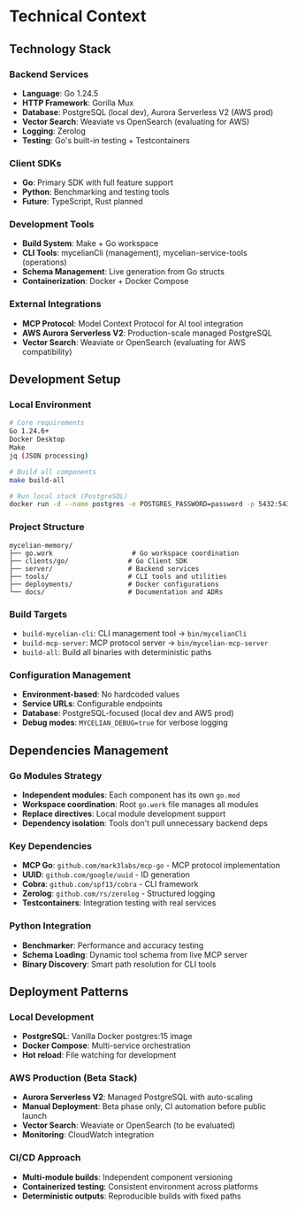 # Technical Context

## Technology Stack

### Backend Services
- **Language**: Go 1.24.5
- **HTTP Framework**: Gorilla Mux
- **Database**: PostgreSQL (local dev), Aurora Serverless V2 (AWS prod)
- **Vector Search**: Weaviate vs OpenSearch (evaluating for AWS)
- **Logging**: Zerolog
- **Testing**: Go's built-in testing + Testcontainers

### Client SDKs
- **Go**: Primary SDK with full feature support
- **Python**: Benchmarking and testing tools
- **Future**: TypeScript, Rust planned

### Development Tools
- **Build System**: Make + Go workspace
- **CLI Tools**: mycelianCli (management), mycelian-service-tools (operations)
- **Schema Management**: Live generation from Go structs
- **Containerization**: Docker + Docker Compose

### External Integrations
- **MCP Protocol**: Model Context Protocol for AI tool integration
- **AWS Aurora Serverless V2**: Production-scale managed PostgreSQL
- **Vector Search**: Weaviate or OpenSearch (evaluating for AWS compatibility)

## Development Setup

### Local Environment
```bash
# Core requirements
Go 1.24.6+
Docker Desktop
Make
jq (JSON processing)

# Build all components
make build-all

# Run local stack (PostgreSQL)
docker run -d --name postgres -e POSTGRES_PASSWORD=password -p 5432:5432 postgres:15
```

### Project Structure
```
mycelian-memory/
├── go.work                    # Go workspace coordination
├── clients/go/               # Go Client SDK
├── server/                   # Backend services
├── tools/                    # CLI tools and utilities
├── deployments/              # Docker configurations
└── docs/                     # Documentation and ADRs
```

### Build Targets
- `build-mycelian-cli`: CLI management tool → `bin/mycelianCli`
- `build-mcp-server`: MCP protocol server → `bin/mycelian-mcp-server`
- `build-all`: Build all binaries with deterministic paths

### Configuration Management
- **Environment-based**: No hardcoded values
- **Service URLs**: Configurable endpoints
- **Database**: PostgreSQL-focused (local dev and AWS prod)
- **Debug modes**: `MYCELIAN_DEBUG=true` for verbose logging

## Dependencies Management

### Go Modules Strategy
- **Independent modules**: Each component has its own `go.mod`
- **Workspace coordination**: Root `go.work` file manages all modules
- **Replace directives**: Local module development support
- **Dependency isolation**: Tools don't pull unnecessary backend deps

### Key Dependencies
- **MCP Go**: `github.com/mark3labs/mcp-go` - MCP protocol implementation
- **UUID**: `github.com/google/uuid` - ID generation
- **Cobra**: `github.com/spf13/cobra` - CLI framework
- **Zerolog**: `github.com/rs/zerolog` - Structured logging
- **Testcontainers**: Integration testing with real services

### Python Integration
- **Benchmarker**: Performance and accuracy testing
- **Schema Loading**: Dynamic tool schema from live MCP server
- **Binary Discovery**: Smart path resolution for CLI tools

## Deployment Patterns

### Local Development
- **PostgreSQL**: Vanilla Docker postgres:15 image
- **Docker Compose**: Multi-service orchestration
- **Hot reload**: File watching for development

### AWS Production (Beta Stack)
- **Aurora Serverless V2**: Managed PostgreSQL with auto-scaling
- **Manual Deployment**: Beta phase only, CI automation before public launch
- **Vector Search**: Weaviate or OpenSearch (to be evaluated)
- **Monitoring**: CloudWatch integration

### CI/CD Approach
- **Multi-module builds**: Independent component versioning
- **Containerized testing**: Consistent environment across platforms
- **Deterministic outputs**: Reproducible builds with fixed paths